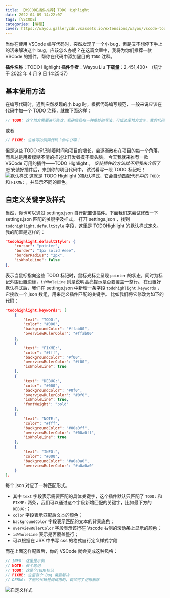 ```yaml
---
title: 【VSCODE插件推荐】TODO Highlight
date: 2022-04-09 14:22:07
tags: [VSCODE]
categories: [编程]
cover: https://wayou.gallerycdn.vsassets.io/extensions/wayou/vscode-todo-highlight/1.0.5/1635478170130/Microsoft.VisualStudio.Services.Icons.Default
---
```


当你在使用 VSCode 编写代码时，突然发现了一个小 bug，但是又不想停下手上的活来解决这个 bug，应该怎么办呢？在这篇文章中，我将为你们推荐一款 VSCode 的插件，帮你在代码中添加醒目的 `TODO` 注释。

<!-- more -->

<!-- toc -->

**插件名称**：TODO Highlight
**插件作者**：Wayou Liu
**下载量**：2,451,400+ （统计于 2022 年 4 月 9 日 14:25:37）

## 基本使用方法

在编写代码时，遇到突然发现的小 bug 时，根据代码编写规范，一般来说应该在代码中加一个 TODO 注释，就像下面这样：

```js
// TODO: 这个地方需要进行修改，我确信我有一种绝妙的写法，可惜这里地方太小，我的代码放不下
```

或者

```js
// FIXME: 这谁写的阴间代码？你牛び啊！
```

但是这些 TODO 标记随着时间和项目的增长，会逐渐散布在项目的每一个角落，而且总是用着模糊不清的描述让开发者摸不着头脑。
今天我就来推荐一款 VSCode 可用的插件——TODO Highlight 。
_安装插件的方法就不用我来介绍了吧_
安装好插件后，来到你的项目代码中，试试看写一段 TODO 标记吧！
![默认样式](https://assets.kira.host/Pictures/Others/20220409143727.png)
这就是 TODO Highlight 的默认样式，它会自动匹配代码中的 `TODO:` 和 `FIXME:` ，并显示不同的颜色。

## 自定义关键字及样式

当然，你也可以通过 settings.json 自行配置该插件。下面我们来尝试修改一下 settings.json 匹配的关键字及样式。
打开 settings.json ，找到 `todohighlight.defaultStyle` 字段，这里是 TODOHighlight 的默认样式定义。我的配置是这样的：

```json
"todohighlight.defaultStyle": {
	"cursor": "pointer",
	"border": "1px solid #eee",
	"borderRadius": "2px",
	"isWholeLine": false
},
```

表示当鼠标指向这些 TODO 标记时，鼠标光标会呈现 `pointer` 的状态，同时为标记外围设置边缘，`isWholeLine` 则是说明高亮提示是否要覆盖一整行。
在设置好默认样式后，我们在 settings.json 中新增一条字段 `todohighlight.keywords` ，它接收一个 json 数组，用来定义插件匹配的关键字。
比如我们将它修改为如下的代码：

```json
"todohighlight.keywords": [
	{
		"text": "TODO:",
		"color": "#000",
		"backgroundColor": "#ffab00",
		"overviewRulerColor": "#ffab00"
	},
	{
		"text": "FIXME:",
		"color": "#fff",
		"backgroundColor": "#f00",
		"overviewRulerColor": "#f00",
		"isWholeLine": true
	},
	{
		"text": "DEBUG:",
		"color": "#000",
		"backgroundColor": "#0f0",
		"overviewRulerColor": "#0f0",
		"isWholeLine": true,
		"fontWeight": "bold"
	},
	{
		"text": "NOTE:",
		"color": "#fff",
		"backgroundColor": "#00a0ff",
		"overviewRulerColor": "#00a0ff",
		"isWholeLine": true
	},
	{
	    "text": "INFO:",
		"color": "#000",
		"backgroundColor": "#a0a0a0",
		"overviewRulerColor": "#a0a0a0"
	}
],
```

每个 json 对应了一种匹配形式。

-   其中 `text` 字段表示需要匹配的具体关键字，这个插件默认只匹配了 `TODO:` 和 `FIXME:` 两条，我们可以通过这个字段新增匹配的关键字，比如最下方的 `DEBUG:`；
-   `color` 字段表示匹配后文本的颜色；
-   `backgroundColor` 字段表示匹配的文本的背景底色；
-   `overviewRulerColor` 字段表示该行在 Vscode 右侧的滚动条上显示的颜色；
-   `isWholeLine` 表示是否覆盖整行；
-   可以根据在 JSX 中书写 css 的格式自行定义样式字段

而在上面这样配置后，你的 VSCode 就会变成这种风格：

```js
// INFO: 这里是示例
// NOTE: 做个笔记
// TODO: 这是个TODO标记
// FIXME: 这里有个 Bug 需要解决
// DEBUG: 下面的代码是调试用的，调试完了记得删除
```

![自定义样式](https://assets.kira.host/Pictures/Others/20220409150024.png)

